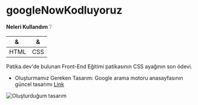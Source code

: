 # googleNowKodluyoruz

<b>Neleri Kullandım  </b>:grey_question:

| & | & |
| --- | --- |
| HTML | CSS |

Patika.dev'de bulunan Front-End Eğitimi patikasının CSS ayağının son ödevi.

- Oluşturmamız Gereken Tasarım: Google arama motoru anasayfasının güncel tasarımı [Link](https://google.com.tr)

![Oluşturduğum tasarım](https://i.ibb.co/jW9GPF8/Ekran-g-r-nt-s-2022-12-03-215344.png)
